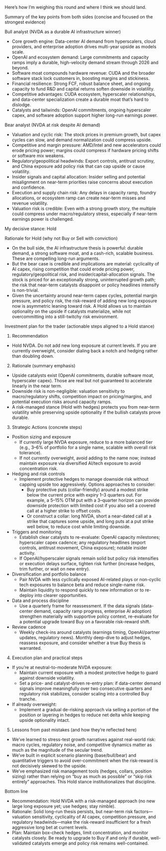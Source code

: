 Here’s how I’m weighing this round and where I think we should land.

Summary of the key points from both sides (concise and focused on the strongest evidence)

Bull analyst (NVDA as a durable AI infrastructure winner)
- Core growth engine: Data-center AI demand from hyperscalers, cloud providers, and enterprise adoption drives multi-year upside as models scale.
- OpenAI and ecosystem demand: Large commitments and capacity ramps imply a durable, high-velocity demand stream through 2026 and beyond.
- Software moat compounds hardware revenue: CUDA and the broader software stack lock customers in, boosting margins and stickiness.
- Financial resilience: Strong FCF, robust balance sheet, and ongoing capacity to fund R&D and capital returns soften downside in volatility.
- Competitive advantages: CUDA ecosystem, hyperscaler relationships, and data-center specialization create a durable moat that’s hard to dislodge.
- Catalysts and tailwinds: OpenAI commitments, ongoing hyperscaler capex, and software adoption support higher long-run earnings power.

Bear analyst (NVDA at risk despite AI demand)
- Valuation and cyclic risk: The stock prices in premium growth, but capex cycles can slow, and demand normalization could compress upside.
- Competitive and margin pressure: AMD/Intel and new accelerators could erode pricing power; margins could compress if hardware pricing shifts or software mix weakens.
- Regulatory/geopolitical headwinds: Export controls, antitrust scrutiny, and China exposure add policy risk that can cap upside or cause volatility.
- Insider signals and capital allocation: Insider selling and potential misalignment on near-term priorities raise concerns about execution and confidence.
- Execution and supply chain risk: Any delays in capacity ramp, foundry allocations, or ecosystem ramp can create near-term misses and revenue volatility.
- Valuation risk is credible: Even with a strong growth story, the multiple could compress under macro/regulatory stress, especially if near-term earnings power is challenged.

My decisive stance: Hold

Rationale for Hold (why not Buy or Sell with conviction)
- On the bull side, the AI infrastructure thesis is powerful: durable demand, a strong software moat, and a cash-rich, scalable business. These are compelling long-run arguments.
- But the bear case is credible and implications are material: cyclicality of AI capex, rising competition that could erode pricing power, regulatory/geopolitical risk, and insider/capital-allocation signals. The stock is priced for an exceptionally strong, uninterrupted growth path; the risk that near-term catalysts disappoint or policy headlines intensify is non-trivial.
- Given the uncertainty around near-term capex cycles, potential margin pressure, and policy risk, the risk-reward of adding new long exposure now is asymmetric leaning toward risk. A Hold allows us to maintain optionality on the upside if catalysts materialize, while not overcommitting into a still-twitchy risk environment.

Investment plan for the trader (actionable steps aligned to a Hold stance)

1) Recommendation
- Hold NVDA. Do not add new long exposure at current levels. If you are currently overweight, consider dialing back a notch and hedging rather than doubling down.

2) Rationale (summary emphasis)
- Upside catalysts exist (OpenAI commitments, durable software moat, hyperscaler capex). Those are real but not guaranteed to accelerate linearly in the near term.
- Downside risk is non-negligible: valuation sensitivity to macro/regulatory shifts, competition impact on pricing/margins, and potential execution risks around capacity ramps.
- A risk-managed stance (Hold with hedges) protects you from near-term volatility while preserving upside optionality if the bullish catalysts prove durable.

3) Strategic Actions (concrete steps)
- Position sizing and exposure
  - If currently large NVDA exposure, reduce to a more balanced tier (e.g., 3–6% of portfolio for a single name, scalable with overall risk tolerance).
  - If not currently overweight, avoid adding to the name now; instead maintain exposure via diversified AI/tech exposure to avoid concentration risk.
- Hedging and risk controls
  - Implement protective hedges to manage downside risk without capping upside too aggressively. Options approaches to consider:
    - Buy protective puts (collar-friendly) around a modest strike below the current price with expiry 1–3 quarters out. For example, a 5–15% OTM put with a 3–quarter horizon can provide downside protection with limited cost if you also sell a covered call at a higher strike to offset costs.
    - Or construct a collar: long NVDA, short a near-dated call at a strike that captures some upside, and long puts at a put strike well below, to reduce cost while limiting downside.
- Triggers and monitoring
  - Establish clear catalysts to re-evaluate: OpenAI capacity milestones; hyperscaler capex cadence; any regulatory headlines (export controls, antitrust movement, China exposure); notable insider activity.
  - If OpenAI/hyperscaler signals remain solid but policy risk intensifies or execution delays surface, tighten risk further (increase hedges, trim further, or wait on new entry).
- Diversification and portfolio balance
  - Pair NVDA with less cyclically exposed AI-related plays or non-cyclic tech exposures to balance beta and reduce single-name risk.
  - Maintain liquidity to respond quickly to new information or to re-deploy into clearer opportunities.
- Data and process discipline
  - Use a quarterly frame for reassessment. If the data signals (data-center demand, capacity ramp progress, enterprise AI adoption) strengthen materially with supportive policy context, re-evaluate for a potential upgrade toward Buy on a favorable risk-reward shift.
- Review cadence
  - Weekly check-ins around catalysts (earnings timing, OpenAI/partner updates, regulatory news). Monthly deep-dive to adjust hedges, reassess exposure, and consider whether a true Buy thesis is warranted.

4) Execution plan and practical steps
- If you’re at neutral-to-moderate NVDA exposure:
  - Maintain current exposure with a modest protective hedge to guard against downside volatility.
  - Set a price- and catalyst-driven re-entry plan: if data-center demand signals improve meaningfully over two consecutive quarters and regulatory risk stabilizes, consider scaling into a controlled Buy tranche.
- If already overweight:
  - Implement a gradual de-risking approach via selling a portion of the position or layering in hedges to reduce net delta while keeping upside optionality intact.

5) Lessons from past mistakes (and how they’re reflected here)
- We’ve learned to stress-test growth narratives against real-world risk: macro cycles, regulatory noise, and competitive dynamics matter as much as the magnitude of the secular trend.
- We’ve built in explicit scenario planning (base/bull/bear) and quantitative triggers to avoid over-commitment when the risk-reward is not decisively skewed to the upside.
- We’ve emphasized risk management tools (hedges, collars, position sizing) rather than relying on “buy as much as possible” or “skip risk entirely” approaches. This Hold stance institutionalizes that discipline.

Bottom line
- Recommendation: Hold NVDA with a risk-managed approach (no new large long exposure yet; use hedges; stay nimble).
- Rationale: Solid long-run thesis persists, but near-term risk factors—valuation sensitivity, cyclicality of AI capex, competition pressure, and regulatory headwinds—make the risk-reward insufficient for a fresh aggressive long bet at current levels.
- Plan: Maintain box-check hedges, limit concentration, and monitor catalysts closely. Be ready to upgrade to Buy if and only if durable, well-validated catalysts emerge and policy risk remains well-contained.